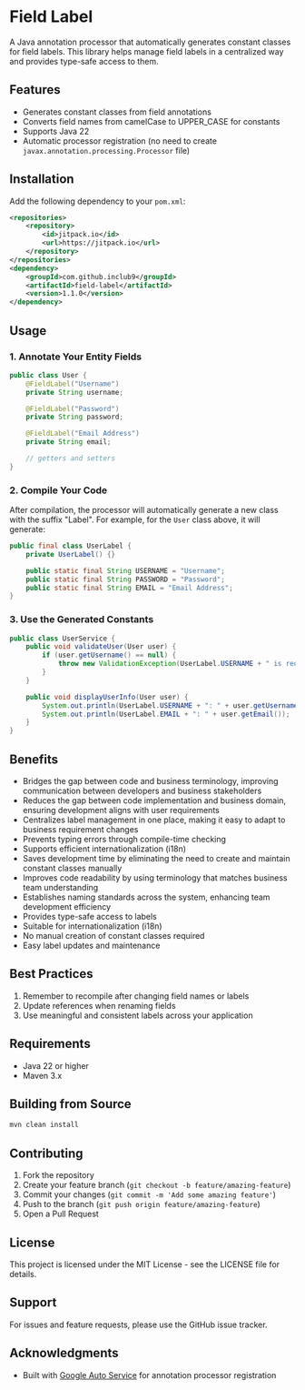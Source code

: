 # Field Label

A Java annotation processor that automatically generates constant classes for field labels. This library helps manage field labels in a centralized way and provides type-safe access to them.

## Features

- Generates constant classes from field annotations
- Converts field names from camelCase to UPPER_CASE for constants
- Supports Java 22
- Automatic processor registration (no need to create `javax.annotation.processing.Processor` file)

## Installation

Add the following dependency to your `pom.xml`:

```xml
<repositories>
    <repository>
        <id>jitpack.io</id>
        <url>https://jitpack.io</url>
    </repository>
</repositories>
<dependency>
    <groupId>com.github.inclub9</groupId>
    <artifactId>field-label</artifactId>
    <version>1.1.0</version>
</dependency>
```

## Usage

### 1. Annotate Your Entity Fields

```java
public class User {
    @FieldLabel("Username")
    private String username;

    @FieldLabel("Password")
    private String password;

    @FieldLabel("Email Address")
    private String email;

    // getters and setters
}
```

### 2. Compile Your Code

After compilation, the processor will automatically generate a new class with the suffix "Label". For example, for the `User` class above, it will generate:

```java
public final class UserLabel {
    private UserLabel() {}

    public static final String USERNAME = "Username";
    public static final String PASSWORD = "Password";
    public static final String EMAIL = "Email Address";
}
```

### 3. Use the Generated Constants

```java
public class UserService {
    public void validateUser(User user) {
        if (user.getUsername() == null) {
            throw new ValidationException(UserLabel.USERNAME + " is required");
        }
    }

    public void displayUserInfo(User user) {
        System.out.println(UserLabel.USERNAME + ": " + user.getUsername());
        System.out.println(UserLabel.EMAIL + ": " + user.getEmail());
    }
}
```

## Benefits

- Bridges the gap between code and business terminology, improving communication between developers and business stakeholders
- Reduces the gap between code implementation and business domain, ensuring development aligns with user requirements
- Centralizes label management in one place, making it easy to adapt to business requirement changes
- Prevents typing errors through compile-time checking
- Supports efficient internationalization (i18n)
- Saves development time by eliminating the need to create and maintain constant classes manually
- Improves code readability by using terminology that matches business team understanding
- Establishes naming standards across the system, enhancing team development efficiency
- Provides type-safe access to labels
- Suitable for internationalization (i18n)
- No manual creation of constant classes required
- Easy label updates and maintenance

## Best Practices

1. Remember to recompile after changing field names or labels
2. Update references when renaming fields
3. Use meaningful and consistent labels across your application

## Requirements

- Java 22 or higher
- Maven 3.x

## Building from Source

```bash
mvn clean install
```

## Contributing

1. Fork the repository
2. Create your feature branch (`git checkout -b feature/amazing-feature`)
3. Commit your changes (`git commit -m 'Add some amazing feature'`)
4. Push to the branch (`git push origin feature/amazing-feature`)
5. Open a Pull Request

## License

This project is licensed under the MIT License - see the LICENSE file for details.

## Support

For issues and feature requests, please use the GitHub issue tracker.

## Acknowledgments

- Built with [Google Auto Service](https://github.com/google/auto/tree/main/service) for annotation processor registration